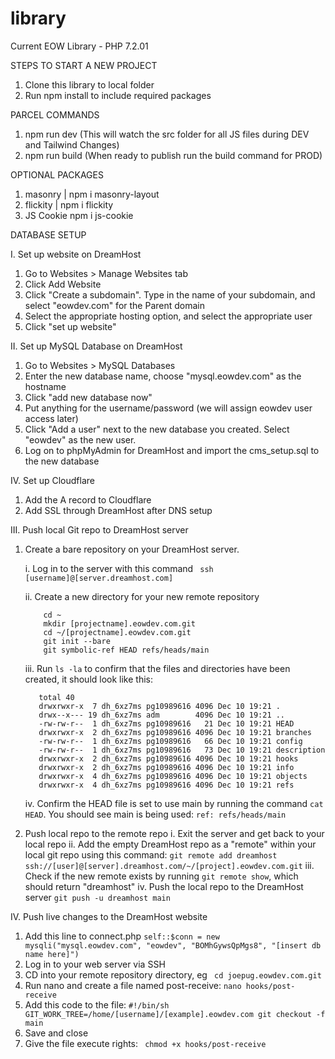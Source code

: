 # library

Current EOW Library - PHP 7.2.01

STEPS TO START A NEW PROJECT

1. Clone this library to local folder
2. Run npm install to include required packages

PARCEL COMMANDS

1. npm run dev (This will watch the src folder for all JS files during DEV and Tailwind Changes)
2. npm run build (When ready to publish run the build command for PROD)

OPTIONAL PACKAGES

1. masonry | npm i masonry-layout
2. flickity | npm i flickity
3. JS Cookie npm i js-cookie

DATABASE SETUP

I. Set up website on DreamHost

1.  Go to Websites > Manage Websites tab
2.  Click Add Website
3.  Click "Create a subdomain". Type in the name of your subdomain, and select "eowdev.com" for the Parent domain
4.  Select the appropriate hosting option, and select the appropriate user
5.  Click "set up website"

II. Set up MySQL Database on DreamHost

1.  Go to Websites > MySQL Databases
2.  Enter the new database name, choose "mysql.eowdev.com" as the hostname
3.  Click "add new database now"
4.  Put anything for the username/password (we will assign eowdev user access later)
5.  Click "Add a user" next to the new database you created. Select "eowdev" as the new user.
6.  Log on to phpMyAdmin for DreamHost and import the cms_setup.sql to the new database

IV. Set up Cloudflare

1.  Add the A record to Cloudflare
2.  Add SSL through DreamHost after DNS setup

III. Push local Git repo to DreamHost server

1.  Create a bare repository on your DreamHost server.
   
    i. Log in to the server with this command
    ` ssh [username]@[server.dreamhost.com]`
    
    ii. Create a new directory for your new remote repository
    ```
        cd ~
        mkdir [projectname].eowdev.com.git
        cd ~/[projectname].eowdev.com.git
        git init --bare
        git symbolic-ref HEAD refs/heads/main
    ```
    iii. Run `ls -la` to confirm that the files and directories have been created, it should look like this:
    ```
       total 40
       drwxrwxr-x  7 dh_6xz7ms pg10989616 4096 Dec 10 19:21 .
       drwx--x--- 19 dh_6xz7ms adm        4096 Dec 10 19:21 ..
       -rw-rw-r--  1 dh_6xz7ms pg10989616   21 Dec 10 19:21 HEAD
       drwxrwxr-x  2 dh_6xz7ms pg10989616 4096 Dec 10 19:21 branches
       -rw-rw-r--  1 dh_6xz7ms pg10989616   66 Dec 10 19:21 config
       -rw-rw-r--  1 dh_6xz7ms pg10989616   73 Dec 10 19:21 description
       drwxrwxr-x  2 dh_6xz7ms pg10989616 4096 Dec 10 19:21 hooks
       drwxrwxr-x  2 dh_6xz7ms pg10989616 4096 Dec 10 19:21 info
       drwxrwxr-x  4 dh_6xz7ms pg10989616 4096 Dec 10 19:21 objects
       drwxrwxr-x  4 dh_6xz7ms pg10989616 4096 Dec 10 19:21 refs
    ```
    iv. Confirm the HEAD file is set to use main by running the command `cat HEAD`. You should see main is being used:
    `ref: refs/heads/main`
3.  Push local repo to the remote repo
    i. Exit the server and get back to your local repo
    ii. Add the empty DreamHost repo as a "remote" within your local git repo using this command:
    `git remote add dreamhost ssh://[user]@[server].dreamhost.com/~/[project].eowdev.com.git`
    iii. Check if the new remote exists by running `git remote show`, which should return "dreamhost"
    iv. Push the local repo to the DreamHost server
    `git push -u dreamhost main `

IV. Push live changes to the DreamHost website

1.  Add this line to connect.php
    `self::$conn = new mysqli("mysql.eowdev.com", "eowdev", "BOMhGywsQpMgs8", "[insert db name here]")`
2.  Log in to your web server via SSH
3.  CD into your remote repository directory, eg ` cd joepug.eowdev.com.git`
4.  Run nano and create a file named post-receive:
    `nano hooks/post-receive`
5.  Add this code to the file:
    `#!/bin/sh
GIT_WORK_TREE=/home/[username]/[example].eowdev.com git checkout -f main`
6.  Save and close
7.  Give the file execute rights:
    ` chmod +x hooks/post-receive`
